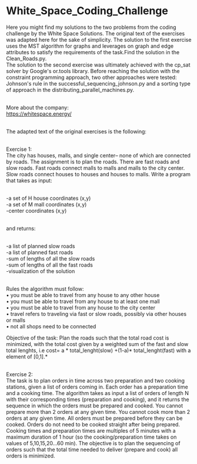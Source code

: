 # White_Space_Coding_Challenge
Here you might find my solutions to the two problems from the coding challenge by the White Space Solutions. The original text of the exercises was adapted here for the sake of simplicity. The solution to the first exercise uses the MST algorithm for graphs and leverages on graph and edge attributes to satisfy the requirements of the task.Find the solution in the Clean_Roads.py. <br/>
The solution to the second exercise was ultimately achieved with the cp_sat solver by Google's or.tools library. Before reaching the solution with the constraint programming approach, two other approaches were tested: Johnson's rule in the successful_sequencing_johnson.py and a sorting type of approach in the  distributing_parallel_machines.py.<br/><br/>

More about the company: <br/>
https://whitespace.energy/<br/><br/>

The adapted text of the original exercises is the following:<br/><br/>

Exercise 1:<br/>
The city has houses, malls, and single center– none of which are connected by roads. The assignment is to plan the roads. There are fast roads and slow roads. Fast roads connect malls to malls and malls to the city center. Slow roads connect houses to houses and houses to malls. 
Write a program that takes as input:<br/><br/>

-a set of H house coordinates (x,y)<br/>
-a set of M mall coordinates (x,y)<br/>
-center coordinates (x,y)<br/><br/>

and returns:<br/><br/>

-a list of planned slow roads<br/>
-a list of planned fast roads<br/>
-sum of lengths of all the slow roads<br/>
-sum of lengths of all the fast roads<br/>
-visualization of the solution<br/><br/>

Rules the algorithm must follow: <br/>
• you must be able to travel from any house to any other house<br/>
• you must be able to travel from any house to at least one mall<br/>
• you must be able to travel from any house to the city center<br/>
• travel refers to traveling via fast or slow roads, possibly via other houses or malls <br/>
• not all shops need to be connected <br/>

Objective of the task: Plan the roads such that the total road cost is minimized, with the total cost given by a weighted sum of the fast and slow total lenghts, i.e cost= a * total_lenght(slow) +(1-a)* total_lenght(fast) with a element of [0,1].*<br/><br/>

Exercise 2:<br/>
The task is to plan orders in time across two preparation and two cooking stations, given a list of orders coming in. Each order has a preparation time and a cooking time. The algorithm takes as input a list of orders of length N with their corresponding times (preparation and cooking), and it returns the sequence in which the orders must be prepared and cooked. You cannot prepare more than 2 orders at any given time. You cannot cook more than 2 orders at any given time. All orders must be prepared before they can be cooked. Orders do not need to be cooked straight after being prepared. Cooking times and preparation times are multiples of 5 minutes with a maximum duration of 1 hour (so the cooking/preparation time takes on values of 5,10,15,20...60 min). The objective is to plan the sequencing of orders such that the total time needed to deliver (prepare and cook) all orders is minimized.
